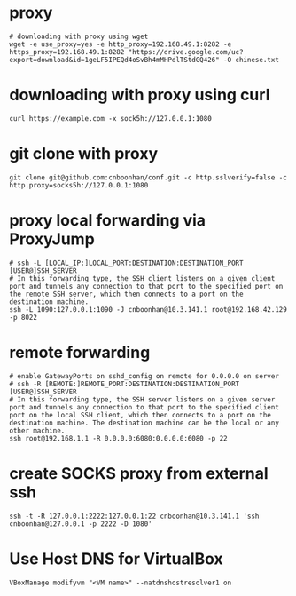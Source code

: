 # proxy

```
# downloading with proxy using wget
wget -e use_proxy=yes -e http_proxy=192.168.49.1:8282 -e https_proxy=192.168.49.1:8282 "https://drive.google.com/uc?export=download&id=1geLF5IPEQd4oSvBh4mMHPdlTStdGQ426" -O chinese.txt
```

# downloading with proxy using curl
```
curl https://example.com -x sock5h://127.0.0.1:1080
```

# git clone with proxy 
```
git clone git@github.com:cnboonhan/conf.git -c http.sslverify=false -c http.proxy=socks5h://127.0.0.1:1080
```

# proxy local forwarding via ProxyJump
```
# ssh -L [LOCAL_IP:]LOCAL_PORT:DESTINATION:DESTINATION_PORT [USER@]SSH_SERVER
# In this forwarding type, the SSH client listens on a given client port and tunnels any connection to that port to the specified port on the remote SSH server, which then connects to a port on the destination machine. 
ssh -L 1090:127.0.0.1:1090 -J cnboonhan@10.3.141.1 root@192.168.42.129 -p 8022 
```

# remote forwarding
```
# enable GatewayPorts on sshd_config on remote for 0.0.0.0 on server
# ssh -R [REMOTE:]REMOTE_PORT:DESTINATION:DESTINATION_PORT [USER@]SSH_SERVER
# In this forwarding type, the SSH server listens on a given server port and tunnels any connection to that port to the specified client port on the local SSH client, which then connects to a port on the destination machine. The destination machine can be the local or any other machine.
ssh root@192.168.1.1 -R 0.0.0.0:6080:0.0.0.0:6080 -p 22
```

# create SOCKS proxy from external ssh
```
ssh -t -R 127.0.0.1:2222:127.0.0.1:22 cnboonhan@10.3.141.1 'ssh cnboonhan@127.0.0.1 -p 2222 -D 1080'
```

# Use Host DNS for VirtualBox
```
VBoxManage modifyvm "<VM name>" --natdnshostresolver1 on
```
